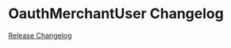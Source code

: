 # OauthMerchantUser Changelog

[Release Changelog](https://github.com/spryker/oauth-merchant-user/releases)
